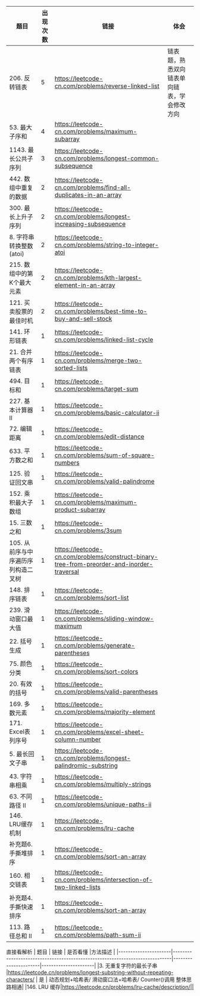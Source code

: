 
|题目|出现次数|链接|体会|
|-|-|-|-|
|206. 反转链表|5|https://leetcode-cn.com/problems/reverse-linked-list|链表题，熟悉双向链表单向链表，学会修改方向|
|53. 最大子序和|4|https://leetcode-cn.com/problems/maximum-subarray||
|1143. 最长公共子序列|3|https://leetcode-cn.com/problems/longest-common-subsequence||
|442. 数组中重复的数据|2|https://leetcode-cn.com/problems/find-all-duplicates-in-an-array||
|300. 最长上升子序列|2|https://leetcode-cn.com/problems/longest-increasing-subsequence||
|8. 字符串转换整数 (atoi)|2|https://leetcode-cn.com/problems/string-to-integer-atoi||
|215. 数组中的第K个最大元素|2|https://leetcode-cn.com/problems/kth-largest-element-in-an-array||
|121. 买卖股票的最佳时机|2|https://leetcode-cn.com/problems/best-time-to-buy-and-sell-stock||
|141. 环形链表|1|https://leetcode-cn.com/problems/linked-list-cycle||
|21. 合并两个有序链表|1|https://leetcode-cn.com/problems/merge-two-sorted-lists||
|494. 目标和|1|https://leetcode-cn.com/problems/target-sum||
|227. 基本计算器 II|1|https://leetcode-cn.com/problems/basic-calculator-ii||
|72. 编辑距离|1|https://leetcode-cn.com/problems/edit-distance||
|633. 平方数之和|1|https://leetcode-cn.com/problems/sum-of-square-numbers||
|125. 验证回文串|1|https://leetcode-cn.com/problems/valid-palindrome||
|152. 乘积最大子数组|1|https://leetcode-cn.com/problems/maximum-product-subarray||
|15. 三数之和|1|https://leetcode-cn.com/problems/3sum||
|105. 从前序与中序遍历序列构造二叉树|1|https://leetcode-cn.com/problems/construct-binary-tree-from-preorder-and-inorder-traversal|
|148. 排序链表|1|https://leetcode-cn.com/problems/sort-list|
|239. 滑动窗口最大值|1|https://leetcode-cn.com/problems/sliding-window-maximum|
|22. 括号生成|1|https://leetcode-cn.com/problems/generate-parentheses|
|75. 颜色分类|1|https://leetcode-cn.com/problems/sort-colors|
|20. 有效的括号|1|https://leetcode-cn.com/problems/valid-parentheses|
|169. 多数元素|1|https://leetcode-cn.com/problems/majority-element|
|171. Excel表列序号|1|https://leetcode-cn.com/problems/excel-sheet-column-number|
|5. 最长回文子串|1|https://leetcode-cn.com/problems/longest-palindromic-substring|
|43. 字符串相乘|1|https://leetcode-cn.com/problems/multiply-strings|
|63. 不同路径 II|1|https://leetcode-cn.com/problems/unique-paths-ii|
|146. LRU缓存机制|1|https://leetcode-cn.com/problems/lru-cache|
|补充题6. 手撕堆排序|1|https://leetcode-cn.com/problems/sort-an-array|
|160. 相交链表|1|https://leetcode-cn.com/problems/intersection-of-two-linked-lists|
|补充题4. 手撕快速排序|1|https://leetcode-cn.com/problems/sort-an-array|
|113. 路径总和 II|1|https://leetcode-cn.com/problems/path-sum-ii|



直接看解析
| 题目                   |                                链接                      | 是否看懂                         |方法描述         |
|----------------------|-----------------------------------------------------------------------------|----------------------|----------------------|
|3. 无重复字符的最长子串 |https://leetcode.cn/problems/longest-substring-without-repeating-characters/      | 是   |  动态规划+哈希表/ 滑动窗口法+哈希表/ Counter()调用 整体思路相通|
|146. LRU 缓存|https://leetcode.cn/problems/lru-cache/description/||
